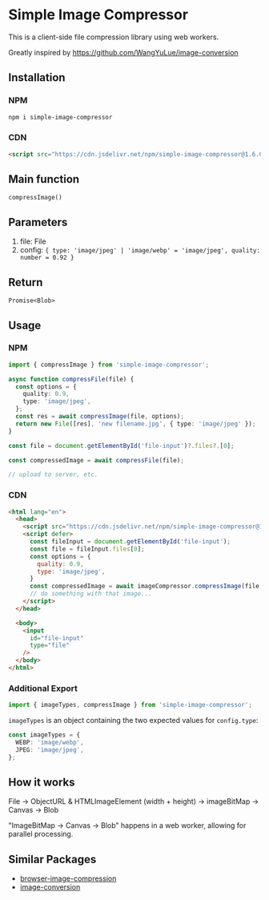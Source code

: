 # Simple Image Compressor

This is a client-side file compression library using web workers.

Greatly inspired by https://github.com/WangYuLue/image-conversion

## Installation

### NPM

```sh
npm i simple-image-compressor
```

### CDN

```html
<script src="https://cdn.jsdelivr.net/npm/simple-image-compressor@1.6.0/dist/simple-image-compressor.js"></script>
```

## Main function

`compressImage()`

## Parameters

1. file: File
2. config: `{ type: 'image/jpeg' | 'image/webp' = 'image/jpeg', quality: number = 0.92 }`

## Return

`Promise<Blob>`

## Usage

### NPM

```ts
import { compressImage } from 'simple-image-compressor';

async function compressFile(file) {
  const options = {
    quality: 0.9,
    type: 'image/jpeg',
  };
  const res = await compressImage(file, options);
  return new File([res], 'new filename.jpg', { type: 'image/jpeg' });
}

const file = document.getElementById('file-input')?.files?.[0];

const compressedImage = await compressFile(file);

// upload to server, etc.
```

### CDN

```html
<html lang="en">
  <head>
    <script src="https://cdn.jsdelivr.net/npm/simple-image-compressor@1.6.0/dist/simple-image-compressor.js"></script>
    <script defer>
      const fileInput = document.getElementById('file-input');
      const file = fileInput.files[0];
      const options = {
        quality: 0.9,
        type: 'image/jpeg',
      }
      const compressedImage = await imageCompressor.compressImage(file, options);
      // do something with that image...
    </script>
  </head>

  <body>
    <input
      id="file-input"
      type="file"
    />
  </body>
</html>
```

### Additional Export

```ts
import { imageTypes, compressImage } from 'simple-image-compressor';
```

`imageTypes` is an object containing the two expected values for `config.type`:

```ts
const imageTypes = {
  WEBP: 'image/webp',
  JPEG: 'image/jpeg',
};
```

## How it works

File -> ObjectURL & HTMLImageElement (width + height) -> imageBitMap -> Canvas -> Blob

"ImageBitMap -> Canvas -> Blob" happens in a web worker, allowing for parallel processing.

## Similar Packages

- [browser-image-compression](https://www.npmjs.com/package/browser-image-compression)
- [image-conversion](https://www.npmjs.com/package/image-conversion)
